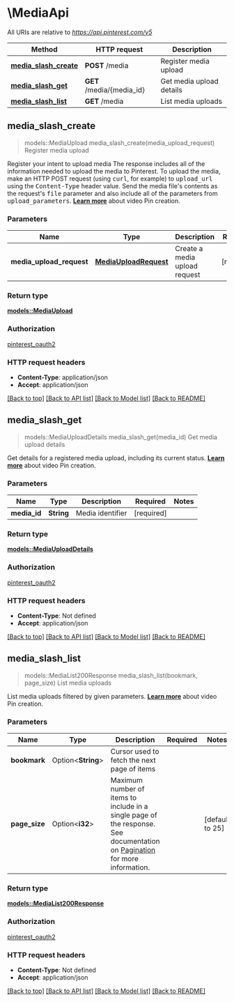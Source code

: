 # \MediaApi

All URIs are relative to *https://api.pinterest.com/v5*

Method | HTTP request | Description
------------- | ------------- | -------------
[**media_slash_create**](MediaApi.md#media_slash_create) | **POST** /media | Register media upload
[**media_slash_get**](MediaApi.md#media_slash_get) | **GET** /media/{media_id} | Get media upload details
[**media_slash_list**](MediaApi.md#media_slash_list) | **GET** /media | List media uploads



## media_slash_create

> models::MediaUpload media_slash_create(media_upload_request)
Register media upload

Register your intent to upload media  The response includes all of the information needed to upload the media to Pinterest.  To upload the media, make an HTTP POST request (using <tt>curl</tt>, for example) to <tt>upload_url</tt> using the <tt>Content-Type</tt> header value. Send the media file's contents as the request's <tt>file</tt> parameter and also include all of the parameters from <tt>upload_parameters</tt>.  <strong><a href='/docs/api-features/creating-boards-and-pins/#creating-video-pins'>Learn more</a></strong> about video Pin creation.

### Parameters


Name | Type | Description  | Required | Notes
------------- | ------------- | ------------- | ------------- | -------------
**media_upload_request** | [**MediaUploadRequest**](MediaUploadRequest.md) | Create a media upload request | [required] |

### Return type

[**models::MediaUpload**](MediaUpload.md)

### Authorization

[pinterest_oauth2](../README.md#pinterest_oauth2)

### HTTP request headers

- **Content-Type**: application/json
- **Accept**: application/json

[[Back to top]](#) [[Back to API list]](../README.md#documentation-for-api-endpoints) [[Back to Model list]](../README.md#documentation-for-models) [[Back to README]](../README.md)


## media_slash_get

> models::MediaUploadDetails media_slash_get(media_id)
Get media upload details

Get details for a registered media upload, including its current status.  <strong><a href='/docs/api-features/creating-boards-and-pins/#creating-video-pins'>Learn more</a></strong> about video Pin creation.

### Parameters


Name | Type | Description  | Required | Notes
------------- | ------------- | ------------- | ------------- | -------------
**media_id** | **String** | Media identifier | [required] |

### Return type

[**models::MediaUploadDetails**](MediaUploadDetails.md)

### Authorization

[pinterest_oauth2](../README.md#pinterest_oauth2)

### HTTP request headers

- **Content-Type**: Not defined
- **Accept**: application/json

[[Back to top]](#) [[Back to API list]](../README.md#documentation-for-api-endpoints) [[Back to Model list]](../README.md#documentation-for-models) [[Back to README]](../README.md)


## media_slash_list

> models::MediaList200Response media_slash_list(bookmark, page_size)
List media uploads

List media uploads filtered by given parameters.  <strong><a href='/docs/api-features/creating-boards-and-pins/#creating-video-pins'>Learn more</a></strong> about video Pin creation.

### Parameters


Name | Type | Description  | Required | Notes
------------- | ------------- | ------------- | ------------- | -------------
**bookmark** | Option<**String**> | Cursor used to fetch the next page of items |  |
**page_size** | Option<**i32**> | Maximum number of items to include in a single page of the response. See documentation on <a href='/docs/reference/pagination/'>Pagination</a> for more information. |  |[default to 25]

### Return type

[**models::MediaList200Response**](media_list_200_response.md)

### Authorization

[pinterest_oauth2](../README.md#pinterest_oauth2)

### HTTP request headers

- **Content-Type**: Not defined
- **Accept**: application/json

[[Back to top]](#) [[Back to API list]](../README.md#documentation-for-api-endpoints) [[Back to Model list]](../README.md#documentation-for-models) [[Back to README]](../README.md)

